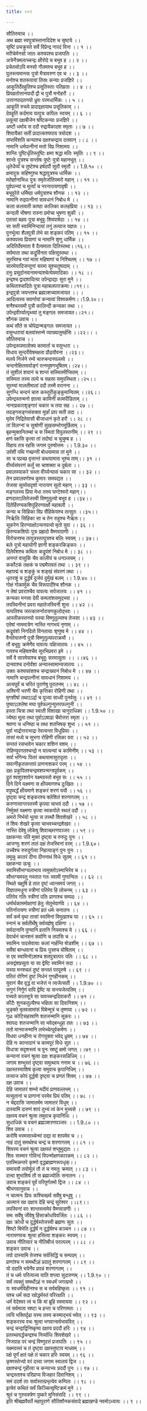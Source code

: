 ```yaml
---
title: ००९

---
```

सौतिरुवाच ।।  
अथ ब्रह्मा स्वपुत्रांस्तानादिदेश च सृष्टये ।।  
सृष्टिं प्रचक्रुस्ते सर्वे विप्रेन्द्र नारदं विना ।। १ ।।  
मरीचेर्मनसो जातः कश्यपश्च प्रजापतिः ।।  
अत्रेर्नेत्रमलाच्चन्द्रः क्षीरोदे च बभूव ह ।। २ ।।  
प्रचेतसोऽपि मनसो गौतमश्च बभूव ह ।।  
पुलस्त्यमानसः पुत्रो मैत्रावरुण एव च ।। ३ ।।  
मनोश्च शतरूपायां तिस्रः कन्याः प्रजज्ञिरे ।।  
आकूतिर्देवहूतिश्च प्रसूतिस्ताः पतिव्रताः ।। ४ ।।  
प्रियव्रतोत्तानपादौ द्वौ च पुत्रौ मनोहरौ ।।  
उत्तानपादतनयो ध्रुवः परमधार्मिकः ।। ५ ।।  
आकूतिं रुचये प्रादाद्दक्षायाथ प्रसूतिकाम् ।।  
देवहूतिं कर्दमाय यत्पुत्रः कपिलः स्वयम् ।। ६ ।।  
प्रसूत्यां दक्षबीजेन षष्टिकन्याः प्रजज्ञिरे ।।  
अष्टौ धर्माय स ददौ रुद्रायैकादश स्मृताः ।। ७ ।।  
शिवायैकां सतीं प्रादात्कश्यपाय त्रयोदश ।।  
सप्तविंशति कन्याश्च दक्षश्चन्द्राय दत्तवान् ।। ८ ।।  
नामानि धर्मपत्नीनां मत्तो विप्र निशामय ।।  
शान्तिः पुष्टिर्धृतिस्तुष्टिः क्षमा श्रद्धा मतिः स्मृतिः ।। ९ ।।  
शान्तेः पुत्रश्च सन्तोषः पुष्टेः पुत्रो महानभूत् ।।  
धृतेधैर्य्यं च तुष्टेश्च हर्षदर्पौ सुतौ स्मृतौ ।। 1.9.१० ।।  
क्षमापुत्रः सहिष्णुश्च श्रद्धापुत्रश्च धार्मिकः ।।  
मतेर्ज्ञानाभिधः पुत्रः स्मृतेर्जातिस्मरो महान् ।। ११ ।।  
पूर्वपत्न्यां च मूर्त्यां च नरनारायणावृषी ।।  
बभूवुरेते धर्मिष्ठा धर्मपुत्राश्च शौनक ।। १२ ।।  
नामानि रुद्रपत्नीनां सावधानं निबोध मे ।।  
कला कलावती काष्ठा कालिका कलहप्रिया ।। १३ ।।  
कन्दली भीषणा रास्ना प्रमोचा भूषणा शुकी ।।  
एतासां बहवः पुत्रा बभूवुः शिवपार्षदाः ।। १४ ।।  
सा सती स्वामिनिन्दायां तनुं तत्याज यज्ञतः ।।  
पुनर्भूत्वा शैलपुत्री लेभे सा शङ्करं पतिम् ।। १५ ।।  
कश्यपस्य प्रियाणां च नामानि शृणु धार्मिक ।।  
अदितिर्देवमाता वै दैत्यमाता दितिस्तथा।।१६।।  
सर्पमाता तथा कद्रूर्विनता पक्षिसूस्तथा ।।  
सुरभिश्च गवां माता महिषाणां च निश्चितम् ।। १७ ।।  
सारमेयादिजन्तूनां सरमा सूश्चतुष्पदाम् ।।  
दनुः प्रसूर्दानवानामन्याश्चेत्येवमादिकाः ।। १८ ।।  
इन्द्रश्च द्वादशादित्या उपेन्द्राद्याः सुरा मुने ।।  
कथिताश्चादितेः पुत्रा महाबलपराक्रमाः।।१९।।  
इन्द्रपुत्रो जयन्तश्च ब्रह्मञ्शच्यामजायत ।। ।  
आदित्यस्य सवर्णायां कन्यायां विश्वकर्मणः।।1.9.२०।।  
शनैश्चरयमौ पुत्रौ कालिन्दी कन्यका तथा ।।  
उपेन्द्रवीर्य्यात्पृथ्व्यां तु मङ्गलः समजायत।।२१।।  
शौनक उवाच ।।  
कथं सौते स चोपेद्रान्मङ्गलः समजायत ।।  
वसुन्धरायां बलवांस्तन्मे व्याख्यातुमर्हसि ।।२२।। ।  
सौतिरुवाच ।।  
उपेन्द्ररूपमालोक्य कामार्ता च वसुन्धरा ।।  
विधाय सुन्दरीवेषमक्षता प्रौढयौवना ।।२३।।  
मलये निर्जने रम्ये चारुचन्दनपल्लवे ।।  
चन्दनोक्षितसर्वाङ्गं रत्नभूषणभूषितम्।।२४।।  
तं सुशीलं शयानं च शान्तं सस्मितमीप्सितम् ।।  
सस्मिता तस्य तल्पे च सहसा समुपस्थिता।।२५।।  
सुरम्यां मालतीमालां ददौ तस्मै वरानना ।।  
सुगन्धि चन्दनं चारु कस्तूरीकुङ्कुमान्वितम् ।।२६।।  
उपेन्द्रस्तन्मनो ज्ञात्वा कामिनीं कामपीडिताम् ।।  
नानाप्रकारशृङ्गारं चकार च तया सह ।। २७ ।।  
तदङ्गसङ्गसंसक्ता मूर्छां प्राप सती तदा ।।  
मृतेव निद्रितेवासौ बीजाधानं कृते हरौ ।। २८ ।।  
तां विलग्नां च सुश्रोणीं सुखसम्भोगमूर्छिताम् ।।  
बृहन्मुक्तनितम्बां च स स्मितां विपुलस्तनीम् ।। २९ ।।  
क्षणं वक्षसि कृत्वा तां तदोष्ठं च चुचुम्ब ह ।।  
विहाय तत्र रहसि जगाम पुरुषोत्तमः ।। 1.9.३० ।।  
उर्वशी पथि गच्छन्ती बोधयामास तां मुने ।।  
सा च पप्रच्छ वृत्तान्तं कथयामास भूश्च ताम्।। ३१ ।।  
वीर्य्यसंवरणं कर्तुं सा चाशक्ता च दुर्बला ।।  
प्रवालस्याकरे त्रस्ता वीर्य्यन्यासं चकार सा ।। ३२ ।।  
तेन प्रवालवर्णश्च कुमारः समपद्यत ।।  
तेजसा सूर्य्यसदृशो नारायण सुतो महान् ।। ३३ ।।  
मङ्गलस्य प्रिया मेधा तस्य घण्टेश्वरो महान्।।  
व्रणदाताऽतितेजस्वी विष्णुतुल्यो बभूव ह ।।३४।।  
दितेर्हिरण्यकशिपुहिरण्याक्षौ महाबलौ ।।  
कन्या च सिंहिका विप्र सैंहिकेयश्च तत्सुतः ।।३५।।  
निर्ऋतिः सिंहिका सा च तेन राहुश्च नैर्ऋतः।।  
सूकरेण हिरण्याक्षोऽप्यनपत्यो मृतो युवा ।। ३६ ।।  
हिरण्यकशिपोः पुत्रः प्रह्रादो वैष्णवाग्रणीः ।।  
विरोचनश्च तत्पुत्रस्तत्पुत्रश्च बलिः स्वयम् ।। ३७।।  
बलेः पुत्रो महायोगी ज्ञानी शङ्करकिङ्करः ।।  
दितेर्वंशश्च कथितः कद्रूवंशं निबोध मे ।। ३८ ।।  
अनन्तं वासुकिं चैव कालीयं च धनञ्जयम् ।।  
कर्कोटकं तक्षकं च पद्ममैरावतं तथा ।। ३९ ।।  
महापद्मं च शङ्कुं च शङ्खं संवरणं तथा ।।  
धृतराष्ट्रं च दुर्द्धर्षं दुर्जयं दुर्मुखं बलम् ।। 1.9.४० ।।  
गोक्षं गोकार्मुकं चैव विरूपादींश्च शौनक ।।  
न तेषां प्रवराश्चैव यावत्यः सर्पजातयः ।। ४१ ।।  
कन्यका मनसा देवी कमलांशसमुद्भवा ।।  
तपस्विनीनां प्रवरा महातेजस्विनी शुभा ।। ४२ ।।  
यत्पतिश्च जरत्कारुर्नारायणकुलोद्भवः ।।  
आस्तीकस्तनयो यस्या विष्णुतुल्यश्च तेजसा ।। ४३ ।।  
एतेषां नाममात्रेण नास्ति नागभयं नृणाम् ।।  
कद्रूवंशो निगदितो विनतायाः शृणुष्व मे ।। ४४ ।।  
वैनतेयारुणौ पुत्रौ विष्णुतुल्यपराक्रमौ ।।  
तौ बभूवुः क्रमेणैव यावत्यः पक्षिजातयः ।। ४५ ।।  
गावश्च महिषाश्चैव सुरभिप्रवरा इमे ।।  
सर्वे वै सारमेयाश्च बभूवुः सरमासुताः ।। ।।४६ ।।  
दानवाश्च दनोर्वंशा अन्यास्सामान्यजातयः ।।  
उक्तः कश्यपवंशश्च चन्द्राख्यानं निबोध मे ।। ४७ ।।  
नामानि चन्द्रपत्नीनां सावधानं निशामय ।।  
अत्यपूर्वं च चरितं पुराणेषु पुरातनम् ।। ४८ ।।  
अश्विनी भरणी चैव कृत्तिका रोहिणी तथा ।।  
मृगशीर्षा तथाऽऽर्द्रा च पूज्या साध्वी पुनर्वसुः ।। ४९ ।।  
पुष्याऽऽश्लेषा मघा पूर्वफल्गुन्युत्तरफल्गुनी ।।  
हस्ता चित्रा तथा स्वाती विशाखा चानुराधिका ।। 1.9.५० ।।  
ज्येष्ठा मूला तथा पूर्वाऽऽषाढा चैवोत्तरा स्मृता ।।  
श्रवणा च धनिष्ठा च तथा शतभिषक् शुभा ।। ५१ ।।  
पूर्वा भाद्रोत्तराभाद्रा रेवत्यन्ता विधुप्रियाः ।।  
तासां मध्ये च सुभगा रोहिणी रसिका वरा ।। ५२ ।।  
सन्ततं रसभावेन चकार शशिनं वशम् ।।  
रोहिण्युपगतश्चन्द्रो न यात्यन्यां च कामिनीम् ।। ५३ ।।  
सर्वा भगिन्यः पितरं कथयामासुरादृताः ।।  
सपत्नीकृतसन्तापं प्राणनाशकरं परम् ।। ५४ ।।  
दक्षः प्रकुपितश्चन्द्रमशपन्मन्त्रपूर्वकम् ।।  
द्रुतं श्वशुरशापेन यक्ष्मग्रस्तो बभूव सः ।। ५५ ।।  
दिने दिने यक्ष्मणा स क्षीयमाणश्च दुःखितः ।।  
वपुष्यर्द्धं क्षीयमाणे शङ्करं शरणं ययौ ।। ५६ ।।  
दृष्ट्वा चन्द्रं शङ्करश्च क्लेशितं शरणागतम् ।।  
करुणासागरस्तस्मै कृपया चाभयं ददौ ।। ५७ ।।  
निर्मुक्तं यक्ष्मणा कृत्वा स्वकपोले स्थलं ददौ ।।  
अमरो निर्भयो भूत्वा स तस्थौ शिवशेखरे ।। ५८ ।।  
तं शिवः शेखरे कृत्वा चाभवच्चन्द्रशेखरः ।।  
नास्ति देवेषु लोकेषु शिवाच्छरणपञ्जरः ।। ५९ ।।  
दक्षकन्याः पतिं मुक्तं दृष्ट्वा च रुरुदुः पुनः ।।  
आजग्मुः शरणं तातं दक्षं तेजस्विनां वरम् ।। 1.9.६०।  
उच्चैश्च रुरुदुर्गत्वा निहत्याङ्गं पुनः पुनः ।।  
तमूचुः कातरं दीना दीननाथं विधेः सुतम् ।। ६१ ।।  
दक्षकन्या ऊचुः ।।  
स्वामिसौभाग्यलाभाय त्वमुक्तोऽस्माभिरेव च ।।  
सौभाग्यमस्तु नस्तात गतः स्वामी गुणान्वितः ।। ६२ ।।  
स्थिते चक्षुषि हे तात दृष्टं ध्वान्तमयं जगत् ।।  
विज्ञातमधुना स्त्रीणां पतिरेव हि लोचनम् ।। ६३ ।।  
पतिरेव गतिः स्त्रीणां पतिः प्राणाश्च सम्पदः ।।  
धर्मार्थकाममोक्षाणां हेतुः सेतुर्भवार्णवे ।। ६४ ।।  
पतिर्नारायणः स्त्रीणां व्रतं धर्मः सनातनः ।।  
सर्वं कर्म वृथा तासां स्वामिनां विमुखाश्च याः ।। ६५ ।।  
स्नानं च सर्वतीर्थेषु सर्वयज्ञेषु दक्षिणा ।।  
सर्वदानानि पुण्यानि व्रतानि नियमाश्च ये ।। ६६ ।।  
देवार्चनं चानशनं सर्वाणि च तपांसि च ।।  
स्वामिनः पादसेवायाः कलां नार्हन्ति षोडशीम् ।। ६७ ।।  
सर्वेषां बान्धवानां च प्रियः पुत्रश्च योषिताम् ।।  
स एव स्वामिनोंऽशश्च शतपुत्रात्परः पतिः ।। ६८ ।।  
असद्वंशप्रसूता या सा द्वेष्टि स्वामिनं सदा ।।  
यस्या मनश्चलं दुष्टं सन्ततं परपूरुषे ।। ६९ ।।  
पतितं रोगिणं दुष्टं निर्धनं गुणहीनकम् ।।  
युवानं चैव वृद्धं वा भजेत्तं न त्यजेत्सती ।। 1.9.७० ।।  
सगुणं निर्गुणं वापि द्वेष्टि या सन्त्यजेत्पतिम् ।।  
पच्यते कालसूत्रे सा यावच्चन्द्रदिवाकरौ ।। ७१ ।।  
कीटैः शुनकतुल्यैश्च भक्षिता सा दिवानिशम् ।।  
भुङ्क्ते मृतवसामांसं पिबेन्मूत्रं च तृष्णया ।। ७२ ।।  
गृध्रः कोटिसहस्राणि शतजन्मानि सूकरः ।।  
श्वापदः शतजन्मानि सा भवेद्बन्धुहा ततः ।। ७३ ।।  
ततो मानवजन्मानि लभेच्चेत्पूर्वकर्मणः ।।  
विधवा धनहीना च रोगयुक्ता भवेद् ध्रुवम् ।। ७४ ।।  
देहि नः कान्तदानं च कामपूरं विधेः सुत ।।  
विधात्रा सदृशस्त्वं च पुनः स्रष्टुं क्षमो जगत् ।।७९ ।।  
कन्यानां वचनं श्रुत्वा दक्षः शङ्करसन्निधिम् ।।  
जगाम शम्भुस्तं दृष्ट्वा समुत्थाय ननाम च ।। ७६ ।।  
दक्षस्तस्याशिषं कृत्वा समुवाच कृपानिधिम् ।।  
तत्याज कोपं दुर्द्धषो दृष्ट्वा च प्रणतं शिवम् ।। ७७ ।।  
दक्ष उवाच ।।  
देहि जामातरं शम्भो मदीयं प्राणवल्लभम् ।।  
मत्सुतानां च प्राणानां परमेव प्रियं पतिम् ।। ७८ ।।  
न चेद्ददासि जामातर्मम जामातरं विधुम् ।।  
दास्यामि दारुणं शापं तुभ्यं त्वं केन मुच्यसे ।। ७९ ।।  
दक्षस्य वचनं श्रुत्वा तमुवाच कृपानिधिः ।।  
सुधाधिकं च वचनं ब्रह्मञ्शरणपञ्जरः ।। 1.9.८० ।।  
शिव उवाच ।।  
करोषि भस्मसाच्चेन्मां दद्या वा शापमेव च ।।  
नाहं दातुं समर्थश्च चन्द्रं च शरणागतम् ।। ८१ ।।  
शिवस्य वचनं श्रुत्वा दक्षस्तं शप्तुमुद्यतः ।।  
शिवः सस्मार गोविन्दं विपन्मोक्षणकारकम् ।। ८२ ।।  
एतस्मिन्नन्तरे कृष्णो वृद्धब्राह्मणरूपधृक्।।  
समाययौ तयोर्मूलं तौ तं च नमतुः क्रमात् ।। ८३ ।।  
दत्त्वा शुभाशिषं तौ स ब्रह्मज्योतिः सनातनः ।।  
उवाच शङ्करं पूर्वं परिपूर्णतमो द्विज ।। ८४ ।।  
श्रीभगवानुवाच ।।  
न चात्मनः प्रियः कश्चिच्छर्व सर्वेषु बन्धुषु ।।  
आत्मानं रक्ष दक्षाय देहि चन्द्रं सुरेश्वर ।।८९।।  
तपस्विनां वरः शान्तस्त्वमेवं वैष्णवाग्रणीः ।।  
समः सर्वेषु जीवेषु हिंसाक्रोधविवर्जितः ।। ८६ ।।  
दक्षः क्रोधी च दुर्द्धर्षस्तेजस्वी ब्रह्मणः सुतः ।।  
शिष्टो बिभेति दुर्द्धर्षं न दुर्द्धर्षश्च कञ्चन ।। ८७ ।।  
नारायणवचः श्रुत्वा हसित्वा शङ्करः स्वयम् ।।  
उवाच नीतिसारं च नीतिबीजं परात्परम् ।। ८८ ।।  
शङ्कर उवाच ।।  
तपो दास्यामि तेजश्च सर्वसिद्धिं च सम्पदम् ।।  
प्राणांश्च न समर्थोऽहं प्रदातुं शरणागतम् ।। ८९ ।।  
यो ददाति भयेनैव प्रपन्नं शरणागतम् ।।  
तं च धर्मः परित्यज्य याति शप्त्वा सुदारुणम् ।। 1.9.९० ।।  
सर्वं त्यक्तुं समर्थोऽहं न स्वधर्मं जगत्प्रभो ।।  
यः स्वधर्मविहीनश्च स च सर्वबहिष्कृतः ।। ९१ ।।  
यश्च धर्मं सदा रक्षेद्धर्मस्तं परिरक्षति ।।  
धर्मं वेदेश्वर त्वं च किं मां ब्रूहि स्वमायया ।। ९२ ।।  
त्वं सर्वमाता स्रष्टा च हन्ता च परिणामतः ।।  
त्वयि भक्तिर्दृढा यस्य तस्य कस्माद्भयं भवेत् ।। ९३ ।।  
शङ्करस्य वचः श्रुत्वा भगवान्सर्वभाववित् ।।  
चन्द्रं चन्द्राद्विनिष्कृष्य दक्षाय प्रददौ हरिः ।। ९४ ।।  
प्रतस्थावर्द्धचन्द्रश्च निर्व्याधिः शिवशेखरे ।।  
निजग्राह परं चन्द्रं विष्णुदत्तं प्रजापतिः ।। ९५ ।।  
यक्ष्मग्रस्तं च तं दृष्ट्वा दक्षस्तुष्टाव माधवम् ।।  
पक्षे पूर्णं क्षतं पक्षे तं चकार हरिः स्वयम् ।। ९६ ।।  
कृष्णस्तेभ्यो वरं दत्त्वा जगाम स्वालयं द्विज ।।  
दक्षश्चन्द्रं गृहीत्वा च कन्याभ्यः प्रददौ पुनः ।। ९७ ।।  
चन्द्रस्ताश्च परिप्राप्य विजहार दिवानिशम् ।।  
समं ददर्श ताः सर्वास्तत्प्रभृत्येव कम्पितः ।। ९८ ।।  
इत्येवं कथितं सर्वं किञ्चित्सृष्टिक्रमं मुने ।।  
श्रुतं च गुरुवक्त्रेण पुष्करे मुनिसंसदि ।। ९९ ।।  
इति श्रीबह्मवैवर्ते महापुराणे सौतिशौनकसंवादे ब्रह्मखण्डे नवमोऽध्यायः ।। ९ ।।